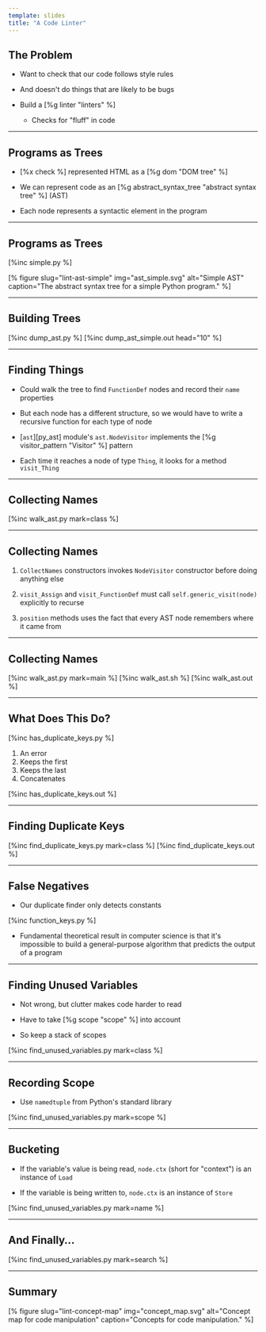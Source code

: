 ```yaml
---
template: slides
title: "A Code Linter"
---
```


## The Problem

-   Want to check that our code follows style rules

-   And doesn't do things that are likely to be bugs

-   Build a [%g linter "linters" %]

    -   Checks for "fluff" in code

---

## Programs as Trees

-   [%x check %] represented HTML as a [%g dom "DOM tree" %]

-   We can represent code as an [%g abstract_syntax_tree "abstract syntax tree" %] (AST)

-   Each node represents a syntactic element in the program

---

## Programs as Trees

[%inc simple.py %]

[% figure
   slug="lint-ast-simple"
   img="ast_simple.svg"
   alt="Simple AST"
   caption="The abstract syntax tree for a simple Python program."
%]

---

## Building Trees

[%inc dump_ast.py %]
[%inc dump_ast_simple.out head="10" %]

---

## Finding Things

-   Could walk the tree to find `FunctionDef` nodes and record their `name` properties

-   But each node has a different structure,
    so we would have to write a recursive function for each type of node

-   [`ast`][py_ast] module's `ast.NodeVisitor` implements
    the [%g visitor_pattern "Visitor" %] pattern

-   Each time it reaches a node of type `Thing`, it looks for a method `visit_Thing`

---

## Collecting Names

[%inc walk_ast.py mark=class %]

---

## Collecting Names

1.  `CollectNames` constructors invokes `NodeVisitor` constructor
    before doing anything else

1.  `visit_Assign` and `visit_FunctionDef` must call `self.generic_visit(node)` explicitly
    to recurse

1.  `position` methods uses the fact that every AST node remembers where it came from

---

## Collecting Names

[%inc walk_ast.py mark=main %]
[%inc walk_ast.sh %]
[%inc walk_ast.out %]

---

## What Does This Do?

[%inc has_duplicate_keys.py %]

1.  An error
2.  Keeps the first
3.  Keeps the last
4.  Concatenates

[%inc has_duplicate_keys.out %]

---

## Finding Duplicate Keys

[%inc find_duplicate_keys.py mark=class %]
[%inc find_duplicate_keys.out %]

---

## False Negatives

-   Our duplicate finder only detects constants

[%inc function_keys.py %]

-   Fundamental theoretical result in computer science is that
    it's impossible to build a general-purpose algorithm
    that predicts the output of a program

---

## Finding Unused Variables

-   Not wrong, but clutter makes code harder to read

-   Have to take [%g scope "scope" %] into account

-   So keep a stack of scopes

[%inc find_unused_variables.py mark=class %]

---

## Recording Scope

-   Use `namedtuple` from Python's standard library

[%inc find_unused_variables.py mark=scope %]

---

## Bucketing

-   If the variable's value is being read,
    `node.ctx` (short for "context") is an instance of `Load`

-   If the variable is being written to,
    `node.ctx` is an instance of `Store`

[%inc find_unused_variables.py mark=name %]

---

## And Finally…

[%inc find_unused_variables.py mark=search %]

---

<!--# class="summary" -->

## Summary	       

[% figure
   slug="lint-concept-map"
   img="concept_map.svg"
   alt="Concept map for code manipulation"
   caption="Concepts for code manipulation."
%]
